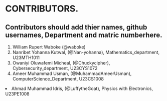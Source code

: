 # CONTRIBUTORS.
## Contributors should add thier names, github usernames, Department and matric numberhere.
<ol>
<li>William Rupert Waboke (@waboke)
<li>Nanribet Yohanna Kutwal, (@Nan-yohanna), Mathematics_department, U23MTH1011</li>
<li>Owaniyi Oluwafemi Micheal, (@Chuckycipher), Cybersecurity_department, U23CYS1072</li>
<li>Ameer Muhammad Usman, (@MuhammadAmeerUsman), ComputerScience_Department, U23CS1008</li>
</ol>
<li>Ahmad Muhammad Idris, (@LuffytheGoat), Physics with Electronics, U23PE1008</li>
